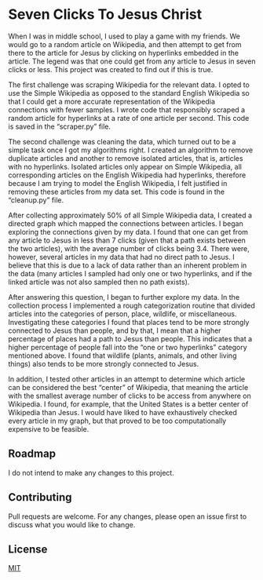 # Seven Clicks To Jesus Christ
When I was in middle school, I used to play a game with my friends. We would go to a random article on Wikipedia, and then attempt to get from there to the article for Jesus by clicking on hyperlinks embedded in the article. The legend was that one could get from any article to Jesus in seven clicks or less. This project was created to find out if this is true.

The first challenge was scraping Wikipedia for the relevant data. I opted to use the Simple Wikipedia as opposed to the standard English Wikipedia so that I could get a more accurate representation of the Wikipedia connections with fewer samples. I wrote code that responsibly scraped a random article for hyperlinks at a rate of one article per second. This code is saved in the “scraper.py” file.

The second challenge was cleaning the data, which turned out to be a simple task once I got my algorithms right. I created an algorithm to remove duplicate articles and another to remove isolated articles, that is, articles with no hyperlinks. Isolated articles only appear on Simple Wikipedia, all corresponding articles on the English Wikipedia had hyperlinks, therefore because I am trying to model the English Wikipedia, I felt justified in removing these articles from my data set. This code is found in the “cleanup.py” file.

After collecting approximately 50% of all Simple Wikipedia data, I created a directed graph which mapped the connections between articles. I began exploring the connections given by my data. I found that one can get from any article to Jesus in less than 7 clicks (given that a path exists between the two articles), with the average number of clicks being 3.4. There were, however, several articles in my data that had no direct path to Jesus. I believe that this is due to a lack of data rather than an inherent problem in the data (many articles I sampled had only one or two hyperlinks, and if the linked article was not also sampled then no path exists). 

After answering this question, I began to further explore my data. In the collection process I implemented a rough categorization routine that divided articles into the categories of person, place, wildlife, or miscellaneous. Investigating these categories I found that places tend to be more strongly connected to Jesus than people, and by that, I mean that a higher percentage of places had a path to Jesus than people. This indicates that a higher percentage of people fall into the “one or two hyperlinks” category mentioned above. I found that wildlife (plants, animals, and other living things) also tends to be more strongly connected to Jesus.

In addition, I tested other articles in an attempt to determine which article can be considered the best “center” of Wikipedia, that meaning the article with the smallest average number of clicks to be access from anywhere on Wikipedia. I found, for example, that the United States is a better center of Wikipedia than Jesus. I would have liked to have exhaustively checked every article in my graph, but that proved to be too computationally expensive to be feasible.

## Roadmap
I do not intend to make any changes to this project.

## Contributing
Pull requests are welcome. For any changes, please open an issue first to discuss what you would like to change.

## License
[MIT](https://choosealicense.com/licenses/mit/)
